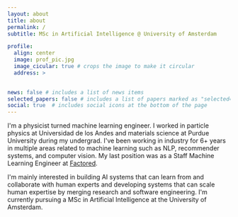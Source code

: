 ```yaml
---
layout: about
title: about
permalink: /
subtitle: MSc in Artificial Intelligence @ University of Amsterdam

profile:
  align: center
  image: prof_pic.jpg
  image_cicular: true # crops the image to make it circular
  address: >
    

news: false # includes a list of news items
selected_papers: false # includes a list of papers marked as "selected={true}"
social: true  # includes social icons at the bottom of the page
---
```


I'm a physicist turned machine learning engineer. I worked in particle physics at Universidad de los Andes and materials science at Purdue University during my undergrad. I've been working in industry for 6+ years in multiple areas related to machine learning such as NLP, recommender systems, and computer vision. My last position was as a Staff Machine Learning Engineer at [Factored](https://factored.ai).

I'm mainly interested in building AI systems that can learn from and collaborate with human experts and developing systems that can scale human expertise by merging research and software engineering. I'm currently pursuing a MSc in Artificial Intelligence at the University of Amsterdam.

<script
	type="module"
	src="https://gradio.s3-us-west-2.amazonaws.com/3.23.0/gradio.js"
></script>

<gradio-app src="https://cmpatino-cv-assistant-app.hf.space"></gradio-app>
